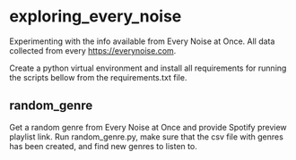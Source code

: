 # exploring_every_noise
Experimenting with the info available from Every Noise at Once. All data collected from every https://everynoise.com.

Create a python virtual environment and install all requirements for running the scripts bellow from the requirements.txt file.

## random_genre
Get a random genre from Every Noise at Once and provide Spotify preview playlist link.
Run random_genre.py, make sure that the csv file with genres has been created, and find new genres to listen to.